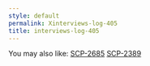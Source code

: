 ```yaml
---
style: default
permalink: Xinterviews-log-405
title: interviews-log-405
---
```

You may also like:
[SCP-2685](http://scp-wiki.net/scp-2685)
[SCP-2389](http://scp-wiki.net/scp-2389)